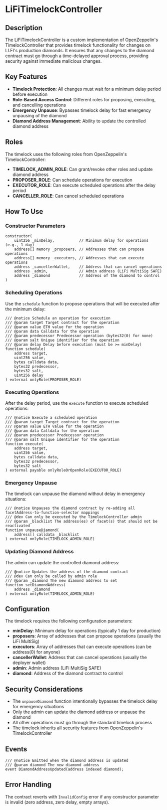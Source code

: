 # LiFiTimelockController

## Description

The LiFiTimelockController is a custom implementation of OpenZeppelin's TimelockController that provides timelock functionality for changes on LI.FI's production diamonds. It ensures that any changes to the diamond contract must go through a time-delayed approval process, providing security against immediate malicious changes.

## Key Features

- **Timelock Protection**: All changes must wait for a minimum delay period before execution
- **Role-Based Access Control**: Different roles for proposing, executing, and cancelling operations
- **Emergency Unpause**: Bypasses timelock delay for fast emergency unpausing of the diamond
- **Diamond Address Management**: Ability to update the controlled diamond address

## Roles

The timelock uses the following roles from OpenZeppelin's TimelockController:

- **TIMELOCK_ADMIN_ROLE**: Can grant/revoke other roles and update diamond address
- **PROPOSER_ROLE**: Can schedule operations for execution
- **EXECUTOR_ROLE**: Can execute scheduled operations after the delay period
- **CANCELLER_ROLE**: Can cancel scheduled operations

## How To Use

### Constructor Parameters

```solidity
constructor(
    uint256 _minDelay,           // Minimum delay for operations (e.g., 1 day)
    address[] memory _proposers, // Addresses that can propose operations
    address[] memory _executors, // Addresses that can execute operations
    address _cancellerWallet,    // Address that can cancel operations
    address _admin,              // Admin address (LiFi MultiSig SAFE)
    address _diamond             // Address of the diamond to control
)
```

### Scheduling Operations

Use the `schedule` function to propose operations that will be executed after the minimum delay:

```solidity
/// @notice Schedule an operation for execution
/// @param target Target contract for the operation
/// @param value ETH value for the operation
/// @param data Calldata for the operation
/// @param predecessor Predecessor operation (bytes32(0) for none)
/// @param salt Unique identifier for the operation
/// @param delay Delay before execution (must be >= minDelay)
function schedule(
    address target,
    uint256 value,
    bytes calldata data,
    bytes32 predecessor,
    bytes32 salt,
    uint256 delay
) external onlyRole(PROPOSER_ROLE)
```

### Executing Operations

After the delay period, use the `execute` function to execute scheduled operations:

```solidity
/// @notice Execute a scheduled operation
/// @param target Target contract for the operation
/// @param value ETH value for the operation
/// @param data Calldata for the operation
/// @param predecessor Predecessor operation
/// @param salt Unique identifier for the operation
function execute(
    address target,
    uint256 value,
    bytes calldata data,
    bytes32 predecessor,
    bytes32 salt
) external payable onlyRoleOrOpenRole(EXECUTOR_ROLE)
```

### Emergency Unpause

The timelock can unpause the diamond without delay in emergency situations:

```solidity
/// @notice Unpauses the diamond contract by re-adding all facetAddress-to-function-selector mappings
/// @dev Can only be executed by the TimelockController admin
/// @param _blacklist The address(es) of facet(s) that should not be reactivated
function unpauseDiamond(
    address[] calldata _blacklist
) external onlyRole(TIMELOCK_ADMIN_ROLE)
```

### Updating Diamond Address

The admin can update the controlled diamond address:

```solidity
/// @notice Updates the address of the diamond contract
/// @dev Can only be called by admin role
/// @param _diamond The new diamond address to set
function setDiamondAddress(
    address _diamond
) external onlyRole(TIMELOCK_ADMIN_ROLE)
```

## Configuration

The timelock requires the following configuration parameters:

- **minDelay**: Minimum delay for operations (typically 1 day for production)
- **proposers**: Array of addresses that can propose operations (usually the LiFi MultiSig)
- **executors**: Array of addresses that can execute operations (can be address(0) for anyone)
- **cancellerWallet**: Address that can cancel operations (usually the deployer wallet)
- **admin**: Admin address (LiFi MultiSig SAFE)
- **diamond**: Address of the diamond contract to control

## Security Considerations

- The `unpauseDiamond` function intentionally bypasses the timelock delay for emergency situations
- Only the admin can update the diamond address or unpause the diamond
- All other operations must go through the standard timelock process
- The timelock inherits all security features from OpenZeppelin's TimelockController

## Events

```solidity
/// @notice Emitted when the diamond address is updated
/// @param diamond The new diamond address
event DiamondAddressUpdated(address indexed diamond);
```

## Error Handling

The contract reverts with `InvalidConfig` error if any constructor parameter is invalid (zero address, zero delay, empty arrays).

